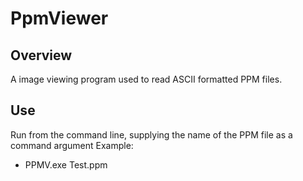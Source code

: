 # PpmViewer

## Overview
A image viewing program used to read ASCII formatted PPM files.

## Use
Run from the command line, supplying the name of the PPM file as a command argument
Example: 
 - PPMV.exe Test.ppm